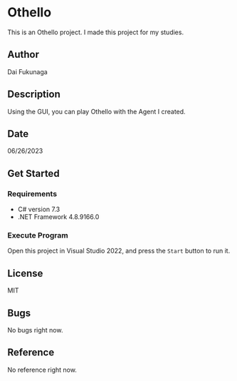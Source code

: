 # Othello
This is an Othello project. I made this project for my studies.

## Author
Dai Fukunaga

## Description
Using the GUI, you can play Othello with the Agent I created.

## Date
06/26/2023

## Get Started

### Requirements
* C# version 7.3
* .NET Framework 4.8.9166.0

### Execute Program
Open this project in Visual Studio 2022, and press the `Start` button to run it.

## License
MIT

## Bugs
No bugs right now.

## Reference
No reference right now.
